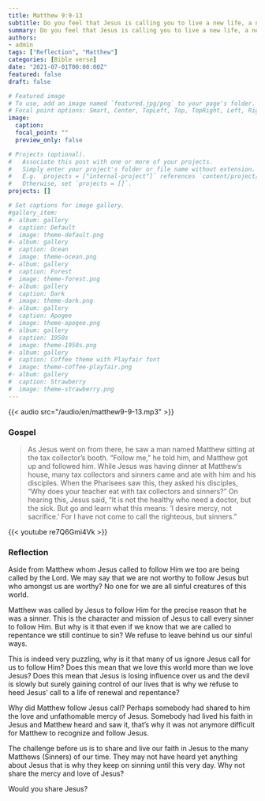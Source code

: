 ```yaml
---
title: Matthew 9:9-13
subtitle: Do you feel that Jesus is calling you to live a new life, a new life free from of sinfulness?
summary: Do you feel that Jesus is calling you to live a new life, a new life free from of sinfulness?
authors:
- admin
tags: ["Reflection", "Matthew"]
categories: [Bible verse]
date: "2021-07-01T00:00:00Z"
featured: false
draft: false

# Featured image
# To use, add an image named `featured.jpg/png` to your page's folder.
# Focal point options: Smart, Center, TopLeft, Top, TopRight, Left, Right, BottomLeft, Bottom, BottomRight
image:
  caption:
  focal_point: ""
  preview_only: false

# Projects (optional).
#   Associate this post with one or more of your projects.
#   Simply enter your project's folder or file name without extension.
#   E.g. `projects = ["internal-project"]` references `content/project/deep-learning/index.md`.
#   Otherwise, set `projects = []`.
projects: []

# Set captions for image gallery.
#gallery_item:
#- album: gallery
#  caption: Default
#  image: theme-default.png
#- album: gallery
#  caption: Ocean
#  image: theme-ocean.png
#- album: gallery
#  caption: Forest
#  image: theme-forest.png
#- album: gallery
#  caption: Dark
#  image: theme-dark.png
#- album: gallery
#  caption: Apogee
#  image: theme-apogee.png
#- album: gallery
#  caption: 1950s
#  image: theme-1950s.png
#- album: gallery
#  caption: Coffee theme with Playfair font
#  image: theme-coffee-playfair.png
#- album: gallery
#  caption: Strawberry
#  image: theme-strawberry.png
---
```


{{< audio src="/audio/en/matthew9-9-13.mp3" >}}

### Gospel
> As Jesus went on from there, he saw a man named Matthew sitting at the tax collector’s booth. “Follow me,” he told him, and Matthew got up and followed him. While Jesus was having dinner at Matthew’s house, many tax collectors and sinners came and ate with him and his disciples. When the Pharisees saw this, they asked his disciples, “Why does your teacher eat with tax collectors and sinners?” On hearing this, Jesus said, “It is not the healthy who need a doctor, but the sick. But go and learn what this means: ‘I desire mercy, not sacrifice.’ For I have not come to call the righteous, but sinners.”

{{< youtube re7Q6Gmi4Vk >}}

### Reflection
Aside from Matthew whom Jesus called to follow Him we too are being called by the Lord. We may say that we are not worthy to follow Jesus but who amongst us are worthy? No one for we are all sinful creatures of this world.

Matthew was called by Jesus to follow Him for the precise reason that he was a sinner. This is the character and mission of Jesus to call every sinner to follow Him. But why is it that even if we know that we are called to repentance we still continue to sin? We refuse to leave behind us our sinful ways.

This is indeed very puzzling, why is it that many of us ignore Jesus call for us to follow Him? Does this mean that we love this world more than we love Jesus? Does this mean that Jesus is losing influence over us and the devil is slowly but surely gaining control of our lives that is why we refuse to heed Jesus’ call to a life of renewal and repentance?

Why did Matthew follow Jesus call? Perhaps somebody had shared to him the love and unfathomable mercy of Jesus. Somebody had lived his faith in Jesus and Matthew heard and saw it, that’s why it was not anymore difficult for Matthew to recognize and follow Jesus.

The challenge before us is to share and live our faith in Jesus to the many Matthews (Sinners) of our time. They may not have heard yet anything about Jesus that is why they keep on sinning until this very day. Why not share the mercy and love of Jesus?

Would you share Jesus?
